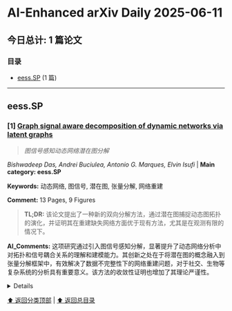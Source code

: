 # AI-Enhanced arXiv Daily 2025-06-11

<a id='toc'></a>
## 今日总计: 1 篇论文
### 目录
- [eess.SP](#eesssp) (1 篇)

---
<a id='eesssp'></a>
## eess.SP 

### [1] [Graph signal aware decomposition of dynamic networks via latent graphs](https://arxiv.org/abs/2506.08519)
> *图信号感知动态网络潜在图分解*

*Bishwadeep Das, Andrei Buciulea, Antonio G. Marques, Elvin Isufi* | **Main category: eess.SP**

**Keywords:** 动态网络, 图信号, 潜在图, 张量分解, 网络重建

**Comment:** 13 Pages, 9 Figures

> **TL;DR:** 该论文提出了一种新的双向分解方法，通过潜在图捕捉动态图拓扑的演化，并证明其在重建缺失网络方面优于现有方法，尤其是在观测有限的情况下。

**AI_Comments:** 这项研究通过引入图信号感知分解，显著提升了动态网络分析中对拓扑和信号耦合关系的理解和建模能力。其创新之处在于将潜在图的概念融入到张量分解框架中，有效解决了数据不完整性下的网络重建问题，对于社交、生物等复杂系统的分析具有重要意义。该方法的收敛性证明也增加了其理论严谨性。

<details>
  <summary>Details</summary>

**Motivation:** 现有方法在分析网络演化时，由于数据观测不完整，导致下游任务受阻且分析受限。传统的张量分解方法提取的嵌入缺乏关系结构，且独立于节点信号，降低了可解释性并忽视了拓扑与信号之间的耦合。

**Method:** 提出了一种新颖的双向分解方法来表示动态图拓扑，其中结构演化由潜在图邻接矩阵的线性组合捕获，反映了拓扑和信号的整体联合演化。通过交替最小化估计潜在邻接矩阵及其时间尺度特征，并证明了该方法的收敛性。

**Result:** 数值结果表明，所提出的方法恢复了单独和集体表达的潜在图，在重建缺失网络方面优于标准的基于张量的分解方法和基于信号的拓扑识别方法，尤其是在观测有限的情况下。

**Conclusion:** 该方法通过考虑图信号信息，有效地解决了动态网络中数据不完整性带来的挑战，并提高了网络演化分析的准确性和可解释性。

> **ai_Abstract:** 这篇论文提出了一种新颖的双向分解方法，用于分析和表示动态网络的拓扑演化。该方法通过将结构演化建模为潜在图邻接矩阵的线性组合，有效地捕捉了拓扑和节点信号之间的耦合关系，克服了传统张量分解方法在可解释性和信号集成方面的局限性。实验结果表明，在观测数据有限的情况下，该方法在重建缺失网络方面优于现有方法，能够恢复具有表达力的潜在图。

> **摘要翻译:** 网络上的和网络本身的动态性分别指拓扑和节点相关信号的变化，这些变化普遍存在于许多社会技术系统中，包括社交、生物和基础设施网络。由于实际限制、隐私问题或故障，我们通常只能观察到拓扑演化和相关信号的一小部分，这不仅阻碍了下游任务，也限制了我们对网络演化的分析。这些方面可以通过将我们的注意力转移到网络演化潜在驱动因素上来缓解，这些因素可以通过低秩张量分解自然地揭示。基于张量的方法提供了通过低秩分解揭示网络演化潜在因素的强大手段。然而，提取的嵌入通常缺乏关系结构，并且独立于节点信号获得。这种脱节降低了嵌入的可解释性，并忽略了拓扑和信号之间的耦合。为了解决这些限制，我们提出了一种新颖的双向分解方法来表示动态图拓扑，其中结构演化由反映拓扑和信号整体联合演化的潜在图邻接矩阵的线性组合捕获。使用时空数据，我们通过交替最小化估计潜在邻接矩阵及其时间尺度特征，并证明我们的方法收敛到一个平稳点。数值结果表明，所提出的方法恢复了单独和集体表达的潜在图，在重建缺失网络方面优于标准的基于张量的分解方法和基于信号的拓扑识别方法，尤其是在观测有限的情况下。

</details>

[⬆️ 返回分类顶部](#eesssp) | [⬆️ 返回总目录](#toc)

